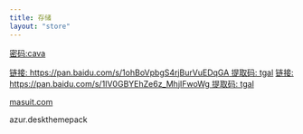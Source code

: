 ```yaml
---
title: 存储
layout: "store"
---
```


[密码:cava](https://wwa.lanzous.com/b00nvtyra)

[链接: https://pan.baidu.com/s/1ohBoVpbgS4rjBurVuEDqGA 提取码: tgal](https://pan.baidu.com/s/1ohBoVpbgS4rjBurVuEDqGA)
[链接: https://pan.baidu.com/s/1IV0GBYEhZe6z_MhjIFwoWg 提取码: tgal](https://pan.baidu.com/s/1IV0GBYEhZe6z_MhjIFwoWg)

[masuit.com](https://masuit.com)

azur.deskthemepack